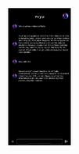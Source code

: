 <img src="https://github.com/debarunlahiri/riya-mobile/blob/master/screenshot.png?raw=true" width="128"/>
